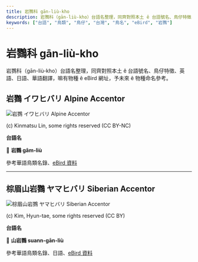 ```yaml
---
title: 岩鷚科 gān-liù-kho
description: 岩鷚科（gān-liù-kho）台語名整理，同齊對照本土 ê 台語號名、鳥仔特徵、英語、日語、華語翻譯，嘛有物種 ê eBird 網址，予未來 ê 物種命名參考。
keywords: ["台語", "鳥類", "鳥仔", "台灣", "鳥名", "eBird", "岩鷚"]
---
```


# 岩鷚科 gān-liù-kho

岩鷚科（gān-liù-kho）台語名整理，同齊對照本土 ê 台語號名、鳥仔特徵、英語、日語、華語翻譯，嘛有物種 ê eBird 網址，予未來 ê 物種命名參考。

## 岩鷚 イワヒバリ Alpine Accentor

![岩鷚 イワヒバリ Alpine Accentor](https://inaturalist-open-data.s3.amazonaws.com/photos/43962743/medium.jpg)

(c) Kinmatsu Lin, some rights reserved (CC BY-NC)

**台語名**

🎯 **岩鷚 gâm-liù**

參考華語鳥類名錄、[eBird 資料](https://ebird.org/species/alpacc1)

---

## 棕眉山岩鷚 ヤマヒバリ Siberian Accentor

![棕眉山岩鷚 ヤマヒバリ Siberian Accentor](https://inaturalist-open-data.s3.amazonaws.com/photos/2743860/medium.jpg)

(c) Kim, Hyun-tae, some rights reserved (CC BY)

**台語名**

🎯 **山岩鷚 suann-gān-liù**

參考華語鳥類名錄、日語、[eBird 資料](https://ebird.org/species/sibacc)
